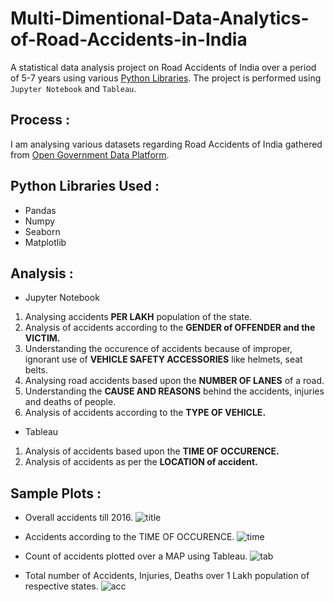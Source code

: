 # Multi-Dimentional-Data-Analytics-of-Road-Accidents-in-India
A statistical data analysis project on Road Accidents of India over a period of 5-7 years using various [Python Libraries](#lib).
The project is performed using `Jupyter Notebook` and `Tableau`.

## Process :
I am analysing various datasets regarding Road Accidents of India gathered from [Open Government Data Platform](https://data.gov.in/dataset-group-name/road-accidents). 

## Python Libraries Used : <a id = 'lib'></a>
- Pandas
- Numpy
- Seaborn
- Matplotlib

## Analysis :

- Jupyter Notebook
1) Analysing accidents **PER LAKH** population of the state.
2) Analysis of accidents according to the **GENDER of OFFENDER and the VICTIM.**
3) Understanding the occurence of accidents because of improper, ignorant use of **VEHICLE SAFETY ACCESSORIES** like helmets, seat belts.
4) Analysing road accidents based upon the **NUMBER OF LANES** of a road.
5) Understanding the **CAUSE AND REASONS** behind the accidents, injuries and deaths of people.
6) Analysis of accidents according to the **TYPE OF VEHICLE.**

- Tableau
1) Analysis of accidents based upon the **TIME OF OCCURENCE.**
2) Analysis of accidents as per the **LOCATION of accident.**
 
## Sample Plots :
- Overall accidents till 2016.
![title](https://raw.githubusercontent.com/katreparitosh/Data-Analysis-Of-Road-Accidents-In-India/master/Images/DF%20Accidents/3.png)

- Accidents according to the TIME OF OCCURENCE.
![time](https://raw.githubusercontent.com/katreparitosh/Data-Analysis-Of-Road-Accidents-In-India/master/Tableau/day1.png)

- Count of accidents plotted over a MAP using Tableau.
![tab](https://raw.githubusercontent.com/katreparitosh/Data-Analysis-Of-Road-Accidents-In-India/master/Tableau/Location/Overall.png)

- Total number of Accidents, Injuries, Deaths over 1 Lakh population of respective states.
![acc](https://raw.githubusercontent.com/katreparitosh/Data-Analysis-Of-Road-Accidents-In-India/master/Images/DF4%20Lanes/8.png)


